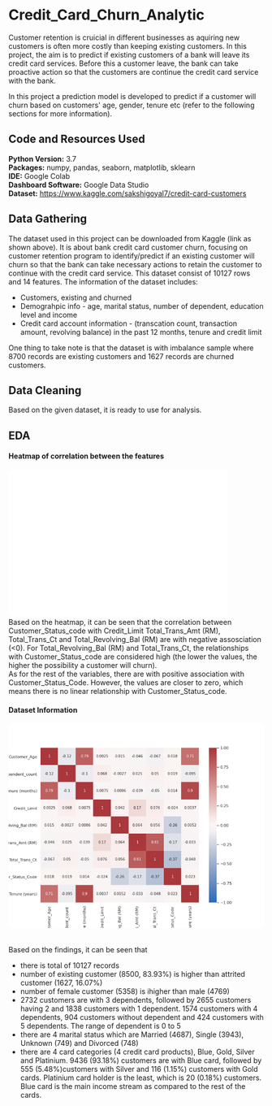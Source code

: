 # Credit_Card_Churn_Analytic

Customer retention is cruicial in different businesses as aquiring new customers is often more costly than keeping existing customers. In this project, the aim is to predict if existing customers of a bank will leave its credit card services. Before this a customer leave, the bank can take proactive action so that the customers are continue the credit card service with the bank.

In this project a prediction model is developed to predict if a customer will churn based on customers' age, gender, tenure etc (refer to the following sections for more information). 

## Code and Resources Used

**Python Version:** 3.7 <br>
**Packages:** numpy, pandas, seaborn, matplotlib, sklearn <br>
**IDE:** Google Colab <br>
**Dashboard Software:** Google Data Studio <br>
**Dataset:** https://www.kaggle.com/sakshigoyal7/credit-card-customers 

## Data Gathering

The dataset used in this project can be downloaded from Kaggle (link as shown above). It is about bank credit card customer churn, focusing on customer retention program to identify/predict if an existing customer will churn so that the bank can take necessary actions to retain the customer to continue with the credit card service. This dataset consist of 10127 rows and 14 features. The information of the dataset includes: <br>
* Customers, existing and churned
* Demograhpic info - age, marital status, number of dependent, education level and income
* Credit card account information - (transcation count, transaction amount, revolving balance) in the past 12 months, tenure and credit limit

One thing to take note is that the dataset is with imbalance sample where 8700 records are existing customers and 1627 records are churned customers. 

## Data Cleaning

Based on the given dataset, it is ready to use for analysis. 

## EDA

#### Heatmap of correlation between the features 
![](/images/BCA_cust_info.png)
<br>Based on the heatmap, it can be seen that the correlation between Customer_Status_code with Credit_Limit Total_Trans_Amt (RM), Total_Trans_Ct and Total_Revolving_Bal (RM) are with negative assosciation (<0). For Total_Revolving_Bal (RM) and Total_Trans_Ct, the relationships with Customer_Status_code are considered high (the lower the values, the higher the possibility a customer will churn). <br> As for the rest of the variables, there are with positive association with Customer_Status_Code. However, the values are closer to zero, which means there is no linear relationship with Customer_Status_code.   

#### Dataset Information 
![](/images/1.BCA_heatmap.png) 

<br> Based on the findings, it can be seen that 
* there is total of 10127 records
* number of existing customer (8500, 83.93%) is higher than attrited customer (1627, 16.07%)
* number of female customer (5358) is ihigher than male (4769)
* 2732 customers are with 3 dependents, followed by 2655 customers having 2 and 1838 customers with 1 dependent. 1574 customers with 4 dependents, 904 customers without dependent and 424 customers with 5 dependents. The range of dependent is 0 to 5
* there are 4 marital status which are Married (4687), Single (3943), Unknown (749) and Divorced (748) 
* there are 4 card categories (4 credit card products), Blue, Gold, Silver and Platinium. 9436 (93.18%) customers are with Blue card, followed by 555 (5.48%)customers with Silver and 116 (1.15%) customers with Gold cards. Platinium card holder is the least, which is 20 (0.18%) customers. Blue card is the main income stream as compared to the rest of the cards.
